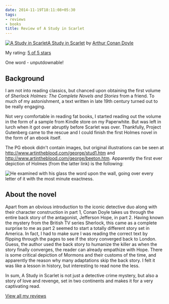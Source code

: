 ```yaml
---
date: 2014-11-19T18:11:08+05:30
tags:
- reviews
- books
title: Review of A Study in Scarlet
---
```

[![A Study in Scarlet](https://d.gr-assets.com/books/1327489829m/8793573.jpg)](https://www.goodreads.com/book/show/8793573-a-study-in-scarlet)[A Study in Scarlet](https://www.goodreads.com/book/show/8793573-a-study-in-scarlet) by [Arthur Conan Doyle](https://www.goodreads.com/author/show/2448.Arthur_Conan_Doyle)

My rating: [5 of 5 stars](https://www.goodreads.com/review/show/1109577760)

One word - unputdownable!

## Background
I am not into reading classics, but chanced upon obtaining the first volume of _Sherlock Holmes: The Complete Novels and Stories_ from a friend. To much of my astonishment, a text written in late 19th century turned out to be really engaging.

Not very comfortable in reading fat books, I started reading out the volume in the form of a sample from Kindle store on my Paperwhite. But was left in lurch when it got over abruptly before Scarlet was over. Thankfully, Project Gutenberg came to the rescue and I could finish the first Holmes novel in the form of an ebook itself.

The PG ebook didn't contain images, but original illustrations can be seen at http://www.artintheblood.com/george/stud1.htm and http://www.artintheblood.com/george/beeton.htm. Apparently the first ever depiction of Holmes (from the latter link) is the following:

![He examined with his glass the word upon the wall, going over every letter of it with the most minute exactness.](https://p.gr-assets.com/540x540/fit/hostedimages/1416384235/11946547.jpg)

## About the novel
Apart from an obvious introduction to the iconic detective duo along with their character construction in part 1, Conan Doyle takes us through the entire back story of the antagonist, Jefferson Hope, in part 2. Having known the mystery from the British TV series Sherlock, this came as a complete surprise to me as part 2 seemed to start a totally different story set in America. In fact, I had to make sure I was reading the correct text by flipping through the pages to see if the story converged back to London. Guess, the author used the back story to humanize the killer as when the story finally converges, the reader can already empathize with Hope. There is some critical depiction of Mormons and their customs of the time, and apparently the reason why many adaptations skip the back story. I felt it was like a lesson in history, but interesting to read none the less.

In sum, A Study in Scarlet is not just a detective crime mystery, but also a story of love and revenge, set in two continents and makes it for a very captivating read.

[View all my reviews](https://www.goodreads.com/review/list/6520743-kartik-singhal)